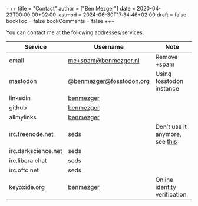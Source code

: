 +++
title = "Contact"
author = ["Ben Mezger"]
date = 2020-04-23T00:00:00+02:00
lastmod = 2024-06-30T17:34:46+02:00
draft = false
bookToc = false
bookComments = false
+++

You can contact me at the following addresses/services.

| Service             | Username                                                     | Note                                                          |
|---------------------|--------------------------------------------------------------|---------------------------------------------------------------|
| email               | [me+spam@benmezger.nl](mailto:me+spam@benmezger.nl)          | Remove +spam                                                  |
| mastodon            | [@benmezger@fosstodon.org](https://fosstodon.org/@benmezger) | Using fosstodon instance                                      |
| linkedin            | [benmezger](https://www.linkedin.com/in/benmezger/)          |                                                               |
| github              | [benmezger](https://github.com/benmezger)                    |                                                               |
| allmylinks          | [benmezger](https://links.seds.nl)                           |                                                               |
| irc.freenode.net    | seds                                                         | Don&rsquo;t use it anymore, see [this](https://www.kline.sh/) |
| irc.darkscience.net | seds                                                         |                                                               |
| irc.libera.chat     | seds                                                         |                                                               |
| irc.oftc.net        | seds                                                         |                                                               |
| keyoxide.org        | [benmezger](https://keyoxide.org/me@benmezger.nl)            | Online identity verification                                  |
